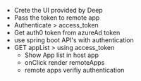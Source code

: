- Crete the UI provided by Deep
- Pass the token to remote app
- Authenticate > access_token
- Get auth0 token from azureAd token
- use spring boot API's with authentication
- GET appList > using access_token
    - Show App list in host app
    - onClick render remoteApps
    - remote apps verifiy authentication